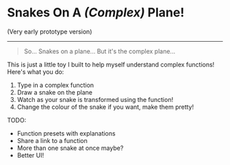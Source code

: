 # Snakes On A *(Complex)* Plane!

(Very early prototype version)

---

> So... Snakes on a plane... But it's the complex plane...

This is just a little toy I built to help myself understand complex functions!
Here's what you do:

1. Type in a complex function
2. Draw a snake on the plane
3. Watch as your snake is transformed using the function!
4. Change the colour of the snake if you want, make them pretty!

TODO:

- Function presets with explanations
- Share a link to a function
- More than one snake at once maybe?
- Better UI!
